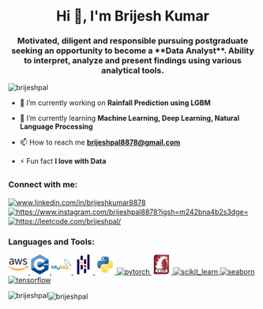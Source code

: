 <h1 align="center">Hi 👋, I'm Brijesh Kumar</h1>
<h3 align="center">Motivated, diligent and responsible pursuing postgraduate seeking an opportunity to become a **Data Analyst**. Ability to interpret, analyze and present findings using various analytical tools.</h3>

<p align="left"> <img src="https://komarev.com/ghpvc/?username=brijeshpal&label=Profile%20views&color=0e75b6&style=flat" alt="brijeshpal" /> </p>

- 🔭 I’m currently working on **Rainfall Prediction using LGBM**

- 🌱 I’m currently learning **Machine Learning, Deep Learning, Natural Language Processing**

- 📫 How to reach me **brijeshpal8878@gmail.com**

- ⚡ Fun fact **I love with Data**

<h3 align="left">Connect with me:</h3>
<p align="left">
<a href="https://linkedin.com/in/www.linkedin.com/in/brijeshkumar8878" target="blank"><img align="center" src="https://raw.githubusercontent.com/rahuldkjain/github-profile-readme-generator/master/src/images/icons/Social/linked-in-alt.svg" alt="www.linkedin.com/in/brijeshkumar8878" height="30" width="40" /></a>
<a href="https://instagram.com/https://www.instagram.com/brijeshpal8878?igsh=m242bna4b2s3dge=" target="blank"><img align="center" src="https://raw.githubusercontent.com/rahuldkjain/github-profile-readme-generator/master/src/images/icons/Social/instagram.svg" alt="https://www.instagram.com/brijeshpal8878?igsh=m242bna4b2s3dge=" height="30" width="40" /></a>
<a href="https://www.leetcode.com/https://leetcode.com/brijeshpal/" target="blank"><img align="center" src="https://raw.githubusercontent.com/rahuldkjain/github-profile-readme-generator/master/src/images/icons/Social/leet-code.svg" alt="https://leetcode.com/brijeshpal/" height="30" width="40" /></a>
</p>

<h3 align="left">Languages and Tools:</h3>
<p align="left"> <a href="https://aws.amazon.com" target="_blank" rel="noreferrer"> <img src="https://raw.githubusercontent.com/devicons/devicon/master/icons/amazonwebservices/amazonwebservices-original-wordmark.svg" alt="aws" width="40" height="40"/> </a> <a href="https://www.w3schools.com/cpp/" target="_blank" rel="noreferrer"> <img src="https://raw.githubusercontent.com/devicons/devicon/master/icons/cplusplus/cplusplus-original.svg" alt="cplusplus" width="40" height="40"/> </a> <a href="https://www.mysql.com/" target="_blank" rel="noreferrer"> <img src="https://raw.githubusercontent.com/devicons/devicon/master/icons/mysql/mysql-original-wordmark.svg" alt="mysql" width="40" height="40"/> </a> <a href="https://pandas.pydata.org/" target="_blank" rel="noreferrer"> <img src="https://raw.githubusercontent.com/devicons/devicon/2ae2a900d2f041da66e950e4d48052658d850630/icons/pandas/pandas-original.svg" alt="pandas" width="40" height="40"/> </a> <a href="https://www.python.org" target="_blank" rel="noreferrer"> <img src="https://raw.githubusercontent.com/devicons/devicon/master/icons/python/python-original.svg" alt="python" width="40" height="40"/> </a> <a href="https://pytorch.org/" target="_blank" rel="noreferrer"> <img src="https://www.vectorlogo.zone/logos/pytorch/pytorch-icon.svg" alt="pytorch" width="40" height="40"/> </a> <a href="https://rubyonrails.org" target="_blank" rel="noreferrer"> <img src="https://raw.githubusercontent.com/devicons/devicon/master/icons/rails/rails-original-wordmark.svg" alt="rails" width="40" height="40"/> </a> <a href="https://scikit-learn.org/" target="_blank" rel="noreferrer"> <img src="https://upload.wikimedia.org/wikipedia/commons/0/05/Scikit_learn_logo_small.svg" alt="scikit_learn" width="40" height="40"/> </a> <a href="https://seaborn.pydata.org/" target="_blank" rel="noreferrer"> <img src="https://seaborn.pydata.org/_images/logo-mark-lightbg.svg" alt="seaborn" width="40" height="40"/> </a> <a href="https://www.tensorflow.org" target="_blank" rel="noreferrer"> <img src="https://www.vectorlogo.zone/logos/tensorflow/tensorflow-icon.svg" alt="tensorflow" width="40" height="40"/> </a> </p>

<p><img align="left" src="https://github-readme-stats.vercel.app/api/top-langs?username=brijeshpal&show_icons=true&locale=en&layout=compact" alt="brijeshpal" /></p>

<p><img align="center" src="https://github-readme-streak-stats.herokuapp.com/?user=brijeshpal&" alt="brijeshpal" /></p>
